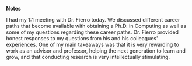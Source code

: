 **Notes**

I had my 1:1 meeting with Dr. Fierro today. We discussed different career paths that become available with obtaining a Ph.D. in Computing as well as some of my questions regarding these career paths. Dr. Fierro provided honest responses to my questions from his and his colleagues' experiences. One of my main takeaways was that it is very rewarding to work as an advisor and professor, helping the next generation to learn and grow, and that conducting research is very intellectually stimulating.
